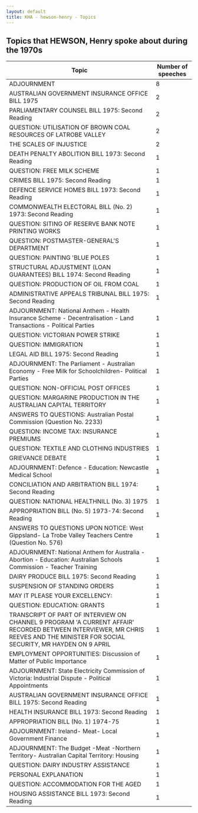 ```yaml
---
layout: default
title: KHA - hewson-henry - Topics
---
```

## Topics that HEWSON, Henry spoke about during the 1970s

| Topic | Number of speeches |
|--------------|----------------|
|ADJOURNMENT|8|
|AUSTRALIAN GOVERNMENT INSURANCE OFFICE BILL 1975|2|
|PARLIAMENTARY COUNSEL BILL 1975: Second Reading|2|
|QUESTION: UTILISATION OF BROWN COAL RESOURCES OF LATROBE VALLEY|2|
|THE SCALES OF INJUSTICE|2|
|DEATH PENALTY ABOLITION BILL 1973: Second Reading|1|
|QUESTION: FREE MILK SCHEME|1|
|CRIMES BILL 1975: Second Reading|1|
|DEFENCE SERVICE HOMES BILL 1973: Second Reading|1|
|COMMONWEALTH ELECTORAL BILL (No. 2) 1973: Second Reading|1|
|QUESTION: SITING OF RESERVE BANK NOTE PRINTING WORKS|1|
|QUESTION: POSTMASTER-GENERAL'S DEPARTMENT|1|
|QUESTION: PAINTING 'BLUE POLES|1|
|STRUCTURAL ADJUSTMENT (LOAN GUARANTEES) BILL 1974: Second Reading|1|
|QUESTION: PRODUCTION OF OIL FROM COAL|1|
|ADMINISTRATIVE APPEALS TRIBUNAL BILL 1975: Second Reading|1|
|ADJOURNMENT: National Anthem - Health Insurance Scheme - Decentralisation - Land Transactions - Political Parties|1|
|QUESTION: VICTORIAN POWER STRIKE|1|
|QUESTION: IMMIGRATION|1|
|LEGAL AID BILL 1975: Second Reading|1|
|ADJOURNMENT: The Parliament - Australian Economy - Free Milk for Schoolchildren- Political Parties|1|
|QUESTION: NON-OFFICIAL POST OFFICES|1|
|QUESTION: MARGARINE PRODUCTION IN THE AUSTRALIAN CAPITAL TERRITORY|1|
|ANSWERS TO QUESTIONS: Australian Postal Commission (Question No. 2233)|1|
|QUESTION: INCOME TAX: INSURANCE PREMIUMS|1|
|QUESTION: TEXTILE AND CLOTHING INDUSTRIES|1|
|GRIEVANCE DEBATE|1|
|ADJOURNMENT: Defence - Education: Newcastle Medical School|1|
|CONCILIATION AND ARBITRATION BILL 1974: Second Reading|1|
|QUESTION: NATIONAL HEALTHNILL (No. 3) 1975|1|
|APPROPRIATION BILL (No. 5) 1973-74: Second Reading|1|
|ANSWERS TO QUESTIONS UPON NOTICE: West Gippsland- La Trobe Valley Teachers Centre (Question No. 576)|1|
|ADJOURNMENT: National Anthem for Australia - Abortion - Education: Australian Schools Commission - Teacher Training|1|
|DAIRY PRODUCE BILL 1975: Second Reading|1|
|SUSPENSION OF STANDING ORDERS|1|
|MAY IT PLEASE YOUR EXCELLENCY:|1|
|QUESTION: EDUCATION: GRANTS|1|
|TRANSCRIPT OF PART OF INTERVIEW ON CHANNEL 9 PROGRAM 'A CURRENT AFFAIR' RECORDED BETWEEN INTERVIEWER, MR CHRIS REEVES AND THE MINISTER FOR SOCIAL SECURITY, MR HAYDEN ON 9 APRIL|1|
|EMPLOYMENT OPPORTUNITIES: Discussion of Matter of Public Importance|1|
|ADJOURNMENT: State Electricity Commission of Victoria: Industrial Dispute - Political Appointments|1|
|AUSTRALIAN GOVERNMENT INSURANCE OFFICE BILL 1975: Second Reading|1|
|HEALTH INSURANCE BILL 1973: Second Reading|1|
|APPROPRIATION BILL (No. 1) 1974-75|1|
|ADJOURNMENT: Ireland- Meat- Local Government Finance|1|
|ADJOURNMENT: The Budget -Meat -Northern Territory- Australian Capital Territory: Housing|1|
|QUESTION: DAIRY INDUSTRY ASSISTANCE|1|
|PERSONAL EXPLANATION|1|
|QUESTION: ACCOMMODATION FOR THE AGED|1|
|HOUSING ASSISTANCE BILL 1973: Second Reading|1|

